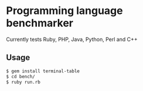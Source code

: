 # Programming language benchmarker

Currently tests Ruby, PHP, Java, Python, Perl and C++

## Usage

```bash
$ gem install terminal-table
$ cd bench/
$ ruby run.rb
```
